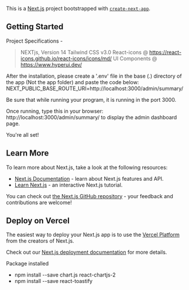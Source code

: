 This is a [Next.js](https://nextjs.org/) project bootstrapped with [`create-next-app`](https://github.com/vercel/next.js/tree/canary/packages/create-next-app).

## Getting Started

Project Specifications - 
> NEXTjs, Version 14
> Tailwind CSS v3.0
> React-icons @ https://react-icons.github.io/react-icons/icons/md/
> UI Components @ https://www.hyperui.dev/

After the installation, please create a '.env' file in the base (.) directory of the app (Not the app folder) and paste the code below:
NEXT_PUBLIC_BASE_ROUTE_URI=http://localhost:3000/admin/summary/

Be sure that while running your program, it is running in the port 3000.

Once running, type this in your browser: http://localhost:3000/admin/summary/ to display the admin dashboard page.

You're all set!


## Learn More

To learn more about Next.js, take a look at the following resources:

- [Next.js Documentation](https://nextjs.org/docs) - learn about Next.js features and API.
- [Learn Next.js](https://nextjs.org/learn) - an interactive Next.js tutorial.

You can check out [the Next.js GitHub repository](https://github.com/vercel/next.js/) - your feedback and contributions are welcome!

## Deploy on Vercel

The easiest way to deploy your Next.js app is to use the [Vercel Platform](https://vercel.com/new?utm_medium=default-template&filter=next.js&utm_source=create-next-app&utm_campaign=create-next-app-readme) from the creators of Next.js.

Check out our [Next.js deployment documentation](https://nextjs.org/docs/deployment) for more details.

Package installed
- npm install --save chart.js react-chartjs-2
- npm install --save react-toastify
